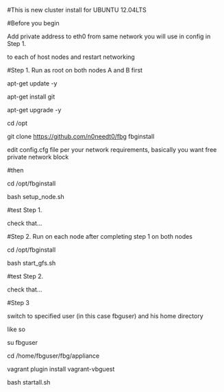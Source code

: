 #This is new cluster install for UBUNTU 12.04LTS

#Before you begin 

Add private address to eth0 from same network you will use in config in Step 1. 

to each of host nodes and restart networking


#Step 1. Run as root on both nodes A and B first

apt-get update -y

apt-get install git

apt-get upgrade -y


cd /opt

git clone https://github.com/n0needt0/fbg fbginstall 

edit config.cfg file per your network requirements, basically you want free private network block

#then

cd /opt/fbginstall

bash setup_node.sh

#test Step 1.

check that...

#Step 2. Run on each node after completing step 1 on both nodes

cd /opt/fbginstall

bash start_gfs.sh

#test Step 2.

check that...

#Step 3

switch to specified user (in this case fbguser) and his home directory

like so

su fbguser

cd /home/fbguser/fbg/appliance 

vagrant plugin install vagrant-vbguest

bash startall.sh
